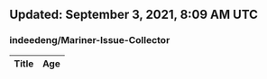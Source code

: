 ## Updated: September 3, 2021, 8:09 AM UTC


### indeedeng/Mariner-Issue-Collector
|**Title**|**Age**|
|:----|:----|